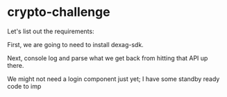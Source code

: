 
# crypto-challenge


Let's list out the requirements:

First, we are going to need to install dexag-sdk.

Next, console log and parse what we get back from hitting that API up there.

We might not need a login component just yet; I have some standby ready code to imp
